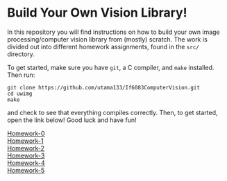 # Build Your Own Vision Library! #

In this repository you will find instructions on how to build your own image processing/computer vision library from (mostly) scratch. The work is divided out into different homework assignments, found in the `src/` directory.

To get started, make sure you have `git`, a C compiler, and `make` installed. Then run:

    git clone https://github.com/utama133/If6083ComputerVision.git
    cd uwimg
    make

and check to see that everything compiles correctly. 
Then, to get started, open the link below!
Good luck and have fun!

[Homework-0](./src/hw0/README.md)<br /> 
[Homework-1](./src/hw1/README.md)<br /> 
[Homework-2](./src/hw2/README.md)<br /> 
[Homework-3](./src/hw3/README.md)<br /> 
[Homework-4](./src/hw4/README.md)<br /> 
[Homework-5](./src/hw5/README.md)<br /> 


